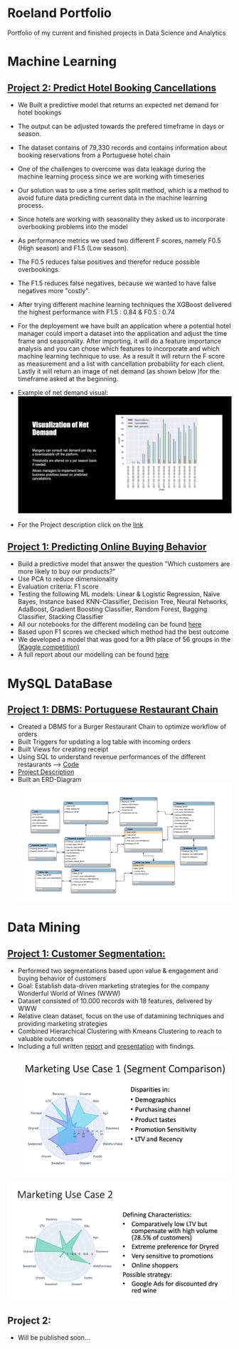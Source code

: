 # Roeland Portfolio
Portfolio of my current and finished projects in Data Science and Analytics

# Machine Learning

## [Project 2: Predict Hotel Booking Cancellations](https://github.com/roelrrr/Predicting_Cancellations)
* We Built a predictive model that returns an expected net demand for hotel bookings
* The output can be adjusted towards the prefered timeframe in days or season.
* The dataset contains of 79,330 records and contains information about booking reservations from a Portuguese hotel chain

* One of the challenges to overcome was data leakage during the machine learning process since we are working with timeseries
* Our solution was to use a time series split method, which is a method to avoid future data predicting current data in the machine learning process.

* Since hotels are working with seasonality they asked us to incorporate overbooking problems into the model
* As performance metrics we used two different F scores, namely F0.5 (High season) and F1.5 (Low season).
* The F0.5 reduces false positives and therefor reduce possible overbookings. 
* The F1.5 reduces false negatives, because we wanted to have false negatives more "costly".
* After trying different machine learning techniques the XGBoost delivered the highest performance with F1.5 : 0.84 & F0.5 : 0.74

* For the deployement we have built an application where a potential hotel manager could import a dataset into the application and adjust the time frame and seasonality. After importing, it will do a feature importance analysis and you can chose which features to incorporate and which machine learning technique to use. As a result it will return the F score as measurement and a list with cancellation probability for each client. Lastly it will return an image of net demand (as shown below )for the timeframe asked at the beginning.
* Example of net demand visual:
![NET Demand Visual](https://github.com/roelrrr/Predicting_Cancellations/blob/main/Images/Net_demand_Visual.png)


* For the Project description click on the [link](https://github.com/roelrrr/Predicting_Cancellations#readme)

## [Project 1: Predicting Online Buying Behavior](https://github.com/roelrrr/Predicting_Online_Buying_Behavior)
* Build a predictive model that answer the question "Which customers are more likely to buy our products?"
* Use PCA to reduce dimensionality 
* Evaluation criteria: F1 score
* Testing the following ML models: Linear & Logistic Regression, Naïve Bayes, Instance based KNN-Classifier, Decision Tree, Neural Networks, AdaBoost, Gradient Boosting Classifier, Random Forest, Bagging Classifier, Stacking Classifier
* All our notebooks for the different modeling can be found [here](https://github.com/roelrrr/Predicting_Online_Buying_Behavior/tree/main/Scripts)
* Based upon F1 scores we checked which method had the best outcome
* We developed a model that was good for a 9th place of 56 groups in the [(Kaggle competition)](https://www.kaggle.com/c/techscape-ecommerce/leaderboard?tab=public)
* A full report about our modelling can be found [here](https://github.com/roelrrr/Predicting_Online_Buying_Behavior/blob/main/Description/Guidelines_Group_Project_Master_202122.pdf)

# MySQL DataBase 

## [Project 1: DBMS: Portuguese Restaurant Chain](https://github.com/roelrrr/DatabaseSystem-For-A-Burger-Restaurant-Chain) 
* Created a DBMS for a Burger Restaurant Chain to optimize workflow of orders
* Built Triggers for updating a log table with incoming orders 
* Built Views for creating receipt
* Using SQL to understand revenue performances of the different restaurants --> [Code](https://github.com/roelrrr/DatabaseSystem-For-A-Burger-Restaurant-Chain/tree/main/Scripts)
* [Project Description](https://github.com/roelrrr/DatabaseSystem-For-A-Burger-Restaurant-Chain/blob/main/Description/description.pdf)
* Built an ERD-Diagram
![ERD-Diagram](https://github.com/roelrrr/DatabaseSystem-For-A-Burger-Restaurant-Chain/blob/main/Analysis/ERD-Diagram.png)

# Data Mining

## [Project 1: Customer Segmentation:](https://github.com/roelrrr/Datamining---Wonderful-World-Of-Wines-Marketing-Strategies-)
* Performed two segmentations based upon value & engagement and buying behavior of customers
* Goal: Establish data-driven marketing strategies for the company Wonderful World of Wines (WWW)
* Dataset consisted of 10.000 records with 18 features, delivered by WWW
* Relative clean dataset, focus on the use of datamining techniques and providing marketing strategies
* Combined Hierarchical Clustering with Kmeans Clustering to reach to valuable outcomes
* Including a full written [report](https://github.com/roelrrr/Datamining---Wonderful-World-Of-Wines-Marketing-Strategies-/blob/main/Content/B01-WonderfulWinesoftheWorld.pdf) and [presentation](https://github.com/roelrrr/Datamining---Wonderful-World-Of-Wines-Marketing-Strategies-/blob/main/Content/Final_Presentation.pptx) with findings.
![Cluster 1 & 2](https://github.com/roelrrr/Datamining---Wonderful-World-Of-Wines-Marketing-Strategies-/blob/main/Analysis/Radargraph%20Cluster%201%20%26%202.png)

![Cluster 3](https://github.com/roelrrr/Datamining---Wonderful-World-Of-Wines-Marketing-Strategies-/blob/main/Analysis/RadarGraph%20Cluster%203.png)

## Project 2: 
* Will be published soon...

